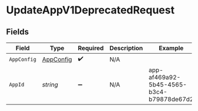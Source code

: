 # UpdateAppV1DeprecatedRequest


## Fields

| Field                                         | Type                                          | Required                                      | Description                                   | Example                                       |
| --------------------------------------------- | --------------------------------------------- | --------------------------------------------- | --------------------------------------------- | --------------------------------------------- |
| `AppConfig`                                   | [AppConfig](../../Models/Shared/AppConfig.md) | :heavy_check_mark:                            | N/A                                           |                                               |
| `AppId`                                       | *string*                                      | :heavy_minus_sign:                            | N/A                                           | app-af469a92-5b45-4565-b3c4-b79878de67d2      |